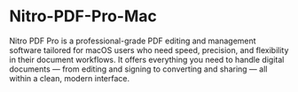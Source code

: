 # Nitro-PDF-Pro-Mac
Nitro PDF Pro is a professional-grade PDF editing and management software tailored for macOS users who need speed, precision, and flexibility in their document workflows. It offers everything you need to handle digital documents — from editing and signing to converting and sharing — all within a clean, modern interface.

